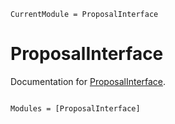 ```@meta
CurrentModule = ProposalInterface
```

# ProposalInterface

Documentation for [ProposalInterface](https://github.com/chrhck/ProposalInterface.jl).

```@index
```

```@autodocs
Modules = [ProposalInterface]
```
